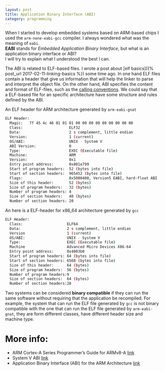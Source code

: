 ```yaml
---
layout: post
title: Application Binary Interface (ABI) 
category: programming
---
```



When I started to develop embedded systems based on ARM-based chips I used the `arm-none-eabi-gcc` compiler.
I always wondered what was the meaning of  `eabi`.  
**EABI** stands for _Embedded Application Binary Interface_, but what is an application binary interface or ABI?  
I will try to explain what I understood the best I can. 



The ABI is related to ELF-based files. 
I wrote a post about [elf basics]({% post_url 2017-02-11-linking-basics %}) some time ago.
In one hand  ELF files contain a header that give us information that will help the linker to parse and interpret the object file.
On the other hand, ABI specifies the content and format of ELF-files, such as the [calling conventions](https://en.wikipedia.org/wiki/Calling_convention).
We could say that a ELF-based file for an specific architecture have some structure and rules defined by the ABI.  


An ELF header for ARM architecture generated by `arm-eabi-gnat` 

```sh
ELF Header:
  Magic:   7f 45 4c 46 01 01 01 00 00 00 00 00 00 00 00 00 
  Class:                     ELF32
  Data:                      2 s complement, little endian
  Version:                   1 (current)
  OS/ABI:                    UNIX - System V
  ABI Version:               0
  Type:                      EXEC (Executable file)
  Machine:                   ARM
  Version:                   0x1
  Entry point address:       0x801e799
  Start of program headers:  52 (bytes into file)
  Start of section headers:  965452 (bytes into file)
  Flags:                     0x5000400, Version5 EABI, hard-float ABI
  Size of this header:       52 (bytes)
  Size of program headers:   32 (bytes)
  Number of program headers: 4
  Size of section headers:   40 (bytes)
  Number of section headers: 20
```

An here is a ELF-header for x86_64 architecture generated by `gcc` 

```sh
ELF Header:
  Class:                    ELF64
  Data:                     2 s complement, little endian
  Version                   1 (current)
  OS/ABI:                   UNIX - System V
  Type:                     EXEC (Executable file)
  Machine                   Advanced Micro Devices X86-64
  Entry point address:      0x4003b0
  Start of program headers: 64 (bytes into file)
  Start of section headers: 6568 (bytes into file)
  Size of this header:      64 (bytes)
  Size of program headers:  56 (bytes)
  Number of program headers:9
  Size of section headers:  64 (bytes)
  Number of section headers:28
```


 Two systems can be considered **binary compatible** if they can run the same software without requiring that the application be recompiled. 
For example, the system that can run the ELF file generated by `gcc` is not binary compatible with the one that can run the ELF file generated by `arm-eabi-gnat`, they are form different classes, have different header size and machine type. 


# More info:
- ARM Cortex-A Series Programmer’s Guide for ARMv8-A [link](http://infocenter.arm.com/help/index.jsp?topic=/com.arm.doc.den0024a/CHDGIGJG.html)
- System V ABI [link](https://wiki.osdev.org/System_V_ABI)
- Application Binary Interface (ABI) for the ARM Architecture [link](http://infocenter.arm.com/help/index.jsp?topic=/com.arm.doc.subset.swdev.abi/index.html)

